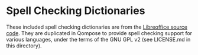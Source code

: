 Spell Checking Dictionaries
===========================

These included spell checking dictionaries are from the [Libreoffice source code](https://www.libreoffice.org/about-us/source-code/). They are duplicated in Qompose to provide spell checking support for various languages, under the terms of the GNU GPL v2 (see LICENSE.md in this directory).


